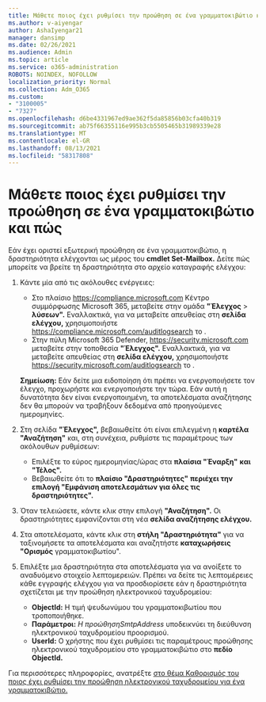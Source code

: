 ```yaml
---
title: Μάθετε ποιος έχει ρυθμίσει την προώθηση σε ένα γραμματοκιβώτιο και πώς
ms.author: v-aiyengar
author: AshaIyengar21
manager: dansimp
ms.date: 02/26/2021
ms.audience: Admin
ms.topic: article
ms.service: o365-administration
ROBOTS: NOINDEX, NOFOLLOW
localization_priority: Normal
ms.collection: Adm_O365
ms.custom:
- "3100005"
- "7327"
ms.openlocfilehash: d6be4331967ed9ae362f5da85856b03cfa40b319
ms.sourcegitcommit: ab75f66355116e995b3cb5505465b31989339e28
ms.translationtype: MT
ms.contentlocale: el-GR
ms.lasthandoff: 08/13/2021
ms.locfileid: "58317808"
---
```

# <a name="find-out-who-set-up-forwarding-on-a-mailbox-and-how"></a>Μάθετε ποιος έχει ρυθμίσει την προώθηση σε ένα γραμματοκιβώτιο και πώς

Εάν έχει οριστεί εξωτερική προώθηση σε ένα γραμματοκιβώτιο, η δραστηριότητα ελέγχονται ως μέρος του **cmdlet Set-Mailbox.** Δείτε πώς μπορείτε να βρείτε τη δραστηριότητα στο αρχείο καταγραφής ελέγχου:

1. Κάντε μία από τις ακόλουθες ενέργειες:
   - Στο πλαίσιο <https://compliance.microsoft.com> Κέντρο συμμόρφωσης Microsoft 365, μεταβείτε στην ομάδα **"Έλεγχος** \> **λύσεων".** Εναλλακτικά, για να μεταβείτε απευθείας στη **σελίδα ελέγχου,** χρησιμοποιήστε <https://compliance.microsoft.com/auditlogsearch> το .
   - Στην πύλη Microsoft 365 Defender, <https://security.microsoft.com> μεταβείτε στην τοποθεσία **"Έλεγχος".** Εναλλακτικά, για να μεταβείτε απευθείας στη **σελίδα ελέγχου,** χρησιμοποιήστε <https://security.microsoft.com/auditlogsearch> το .

   **Σημείωση:** Εάν δείτε μια ειδοποίηση ότι πρέπει να ενεργοποιήσετε τον έλεγχο, προχωρήστε και ενεργοποιήστε την τώρα. Εάν αυτή η δυνατότητα δεν είναι ενεργοποιημένη, τα αποτελέσματα αναζήτησης δεν θα μπορούν να τραβήξουν δεδομένα από προηγούμενες ημερομηνίες.

2. Στη σελίδα **"Έλεγχος",** βεβαιωθείτε ότι είναι επιλεγμένη η **καρτέλα "Αναζήτηση"** και, στη συνέχεια, ρυθμίστε τις παραμέτρους των ακόλουθων ρυθμίσεων:
   - Επιλέξτε το εύρος ημερομηνίας/ώρας στα **πλαίσια "Έναρξη"** **και "Τέλος".**
   - Βεβαιωθείτε ότι το **πλαίσιο "Δραστηριότητες"** **περιέχει την επιλογή "Εμφάνιση αποτελεσμάτων για όλες τις δραστηριότητες".**

3. Όταν τελειώσετε, κάντε κλικ στην επιλογή **"Αναζήτηση".** Οι δραστηριότητες εμφανίζονται στη νέα **σελίδα αναζήτησης ελέγχου.**

4. Στα αποτελέσματα, κάντε κλικ στη **στήλη "Δραστηριότητα"** για να ταξινομήσετε τα αποτελέσματα και αναζητήστε **καταχωρήσεις "Ορισμός** γραμματοκιβωτίου".

5. Επιλέξτε μια δραστηριότητα στα αποτελέσματα για να ανοίξετε το αναδυόμενο στοιχείο λεπτομερειών. Πρέπει να δείτε τις λεπτομέρειες κάθε εγγραφής ελέγχου για να προσδιορίσετε εάν η δραστηριότητα σχετίζεται με την προώθηση ηλεκτρονικού ταχυδρομείου:
   - **ObjectId:** Η τιμή ψευδωνύμου του γραμματοκιβωτίου που τροποποιήθηκε.
   - **Παράμετροι:** _Η προώθησηSmtpAddress_ υποδεικνύει τη διεύθυνση ηλεκτρονικού ταχυδρομείου προορισμού.
   - **UserId:** Ο χρήστης που έχει ρυθμίσει τις παραμέτρους προώθησης ηλεκτρονικού ταχυδρομείου στο γραμματοκιβώτιο στο **πεδίο ObjectId.**

Για περισσότερες πληροφορίες, ανατρέξτε [στο θέμα Καθορισμός του ποιος έχει ρυθμίσει την προώθηση ηλεκτρονικού ταχυδρομείου για ένα γραμματοκιβώτιο.](https://docs.microsoft.com/microsoft-365/compliance/auditing-troubleshooting-scenarios#determine-who-set-up-email-forwarding-for-a-mailbox)
